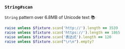 ### `String#scan`

`String` pattern over 6.8MB of Unicode text 📚

```ruby
raise unless $fixture.scan('http://').length == 3539
raise unless $fixture.scan('https://').length == 1865
raise unless $fixture.scan('表达式').length == 120
raise unless $fixture.scan("\r\n").empty?
```
